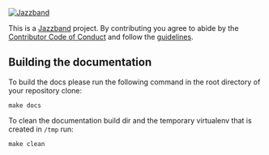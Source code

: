 [![Jazzband](https://jazzband.co/static/img/jazzband.png)](https://jazzband.co/)

This is a [Jazzband](https://jazzband.co/) project. By contributing you agree to abide by the [Contributor Code of Conduct](https://jazzband.co/docs/conduct) and follow the [guidelines](https://jazzband.co/docs/guidelines).

## Building the documentation

To build the docs please run the following command in the root directory of
your repository clone:

```
make docs
```

To clean the documentation build dir and the temporary virtualenv that is
created in `/tmp` run:

```
make clean
```
